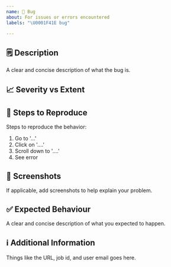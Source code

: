 ```yaml
---
name: 🐞 Bug
about: For issues or errors encountered
labels: "\U0001F41E bug"

---
```


## 🗒️ Description
A clear and concise description of what the bug is.

## 📈 Severity vs Extent

## 🔢 Steps to Reproduce
Steps to reproduce the behavior:
1. Go to '...'
2. Click on '....'
3. Scroll down to '....'
4. See error

## 📸 Screenshots
If applicable, add screenshots to help explain your problem.

## ✅ Expected Behaviour
A clear and concise description of what you expected to happen.

## ℹ️ Additional Information
Things like the URL, job id, and user email goes here.

